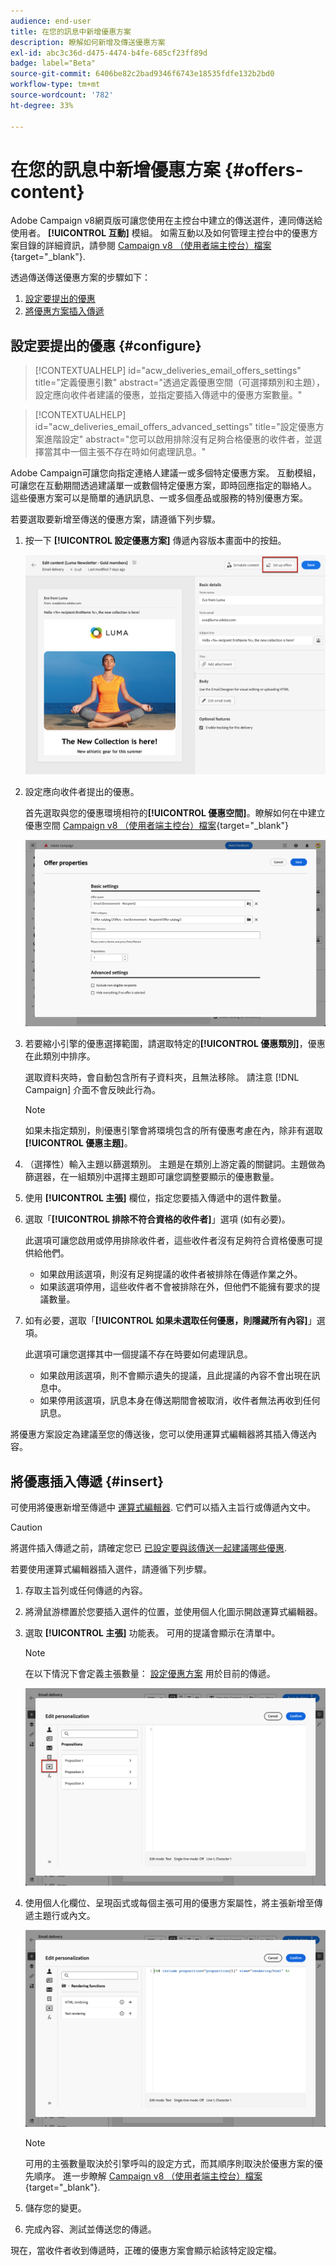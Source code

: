 ```yaml
---
audience: end-user
title: 在您的訊息中新增優惠方案
description: 瞭解如何新增及傳送優惠方案
exl-id: abc3c36d-d475-4474-b4fe-685cf23ff89d
badge: label="Beta"
source-git-commit: 6406be82c2bad9346f6743e18535fdfe132b2bd0
workflow-type: tm+mt
source-wordcount: '782'
ht-degree: 33%

---
```



# 在您的訊息中新增優惠方案 {#offers-content}

Adobe Campaign v8網頁版可讓您使用在主控台中建立的傳送選件，連同傳送給使用者。 **[!UICONTROL 互動]** 模組。 如需互動以及如何管理主控台中的優惠方案目錄的詳細資訊，請參閱 [Campaign v8 （使用者端主控台）檔案](https://experienceleague.adobe.com/docs/campaign/campaign-v8/offers/interaction.html){target="_blank"}.

透過傳送傳送優惠方案的步驟如下：

1. [設定要提出的優惠](#configure)
1. [將優惠方案插入傳遞](#insert)

## 設定要提出的優惠 {#configure}

>[!CONTEXTUALHELP]
>id="acw_deliveries_email_offers_settings"
>title="定義優惠引數"
>abstract="透過定義優惠空間（可選擇類別和主題），設定應向收件者建議的優惠，並指定要插入傳遞中的優惠方案數量。"

>[!CONTEXTUALHELP]
>id="acw_deliveries_email_offers_advanced_settings"
>title="設定優惠方案進階設定"
>abstract="您可以啟用排除沒有足夠合格優惠的收件者，並選擇當其中一個主張不存在時如何處理訊息。"

Adobe Campaign可讓您向指定連絡人建議一或多個特定優惠方案。 互動模組，可讓您在互動期間透過建議單一或數個特定優惠方案，即時回應指定的聯絡人。 這些優惠方案可以是簡單的通訊訊息、一或多個產品或服務的特別優惠方案。

若要選取要新增至傳送的優惠方案，請遵循下列步驟。

1. 按一下 **[!UICONTROL 設定優惠方案]** 傳遞內容版本畫面中的按鈕。

   ![](assets/setup-offers.png)

1. 設定應向收件者提出的優惠。

   首先選取與您的優惠環境相符的&#x200B;**[!UICONTROL 優惠空間]**。瞭解如何在中建立優惠空間 [Campaign v8 （使用者端主控台）檔案](https://experienceleague.adobe.com/docs/campaign/campaign-v8/offers/interaction-settings/interaction-offer-spaces.html){target="_blank"}

   ![](assets/create-content-offers.png)

1. 若要縮小引擎的優惠選擇範圍，請選取特定的&#x200B;**[!UICONTROL 優惠類別]**，優惠在此類別中排序。

   選取資料夾時，會自動包含所有子資料夾，且無法移除。 請注意 [!DNL Campaign] 介面不會反映此行為。

   >[!NOTE]
   >
   >如果未指定類別，則優惠引擎會將環境包含的所有優惠考慮在內，除非有選取&#x200B;**[!UICONTROL 優惠主題]**。

1. （選擇性）輸入主題以篩選類別。 主題是在類別上游定義的關鍵詞。主題做為篩選器，在一組類別中選擇主題即可讓您調整要顯示的優惠數量。

1. 使用 **[!UICONTROL 主張]** 欄位，指定您要插入傳遞中的選件數量。

1. 選取「**[!UICONTROL 排除不符合資格的收件者]**」選項 (如有必要)。

   此選項可讓您啟用或停用排除收件者，這些收件者沒有足夠符合資格優惠可提供給他們。

   * 如果啟用該選項，則沒有足夠提議的收件者被排除在傳遞作業之外。
   * 如果該選項停用，這些收件者不會被排除在外，但他們不能擁有要求的提議數量。

1. 如有必要，選取「**[!UICONTROL 如果未選取任何優惠，則隱藏所有內容]**」選項。

   此選項可讓您選擇其中一個提議不存在時要如何處理訊息。

   * 如果啟用該選項，則不會顯示遺失的提議，且此提議的內容不會出現在訊息中。
   * 如果停用該選項，訊息本身在傳送期間會被取消，收件者無法再收到任何訊息。

將優惠方案設定為建議至您的傳送後，您可以使用運算式編輯器將其插入傳送內容。

## 將優惠插入傳遞 {#insert}

可使用將優惠新增至傳遞中 [運算式編輯器](../personalization/gs-personalization.md#access). 它們可以插入主旨行或傳遞內文中。

>[!CAUTION]
>
>將選件插入傳遞之前，請確定您已 [已設定要與該傳送一起建議哪些優惠](#configure).

若要使用運算式編輯器插入選件，請遵循下列步驟。

1. 存取主旨列或任何傳遞的內容。

1. 將滑鼠游標置於您要插入選件的位置，並使用個人化圖示開啟運算式編輯器。

1. 選取 **[!UICONTROL 主張]** 功能表。 可用的提議會顯示在清單中。

   >[!NOTE]
   >
   >在以下情況下會定義主張數量： [設定優惠方案](#configure) 用於目前的傳遞。

   ![](assets/offer-insertion.png)

1. 使用個人化欄位、呈現函式或每個主張可用的優惠方案屬性，將主張新增至傳遞主題行或內文。

   ![](assets/offer-inserted.png)

   >[!NOTE]
   >
   >可用的主張數量取決於引擎呼叫的設定方式，而其順序則取決於優惠方案的優先順序。 進一步瞭解 [Campaign v8 （使用者端主控台）檔案](https://experienceleague.adobe.com/docs/campaign/campaign-v8/offers/interaction-best-practices.html){target="_blank"}.

1. 儲存您的變更。

1. 完成內容、測試並傳送您的傳遞。

現在，當收件者收到傳遞時，正確的優惠方案會顯示給該特定設定檔。
